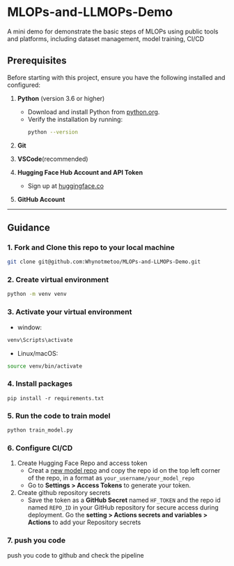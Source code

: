 # MLOPs-and-LLMOPs-Demo
A mini demo for demonstrate the basic steps of MLOPs using public tools and platforms, including dataset management, model training, CI/CD

## Prerequisites
Before starting with this project, ensure you have the following installed and configured:

1. **Python** (version 3.6 or higher)
   - Download and install Python from [python.org](https://www.python.org/).
   - Verify the installation by running:
     ```bash
     python --version
     ```

2. **Git** 

3. **VSCode**(recommended)

5. **Hugging Face Hub Account and API Token**
   - Sign up at [huggingface.co](https://huggingface.co/)

6. **GitHub Account**
---

## Guidance
### 1. Fork and Clone this repo to your local machine
```bash
git clone git@github.com:Whynotmetoo/MLOPs-and-LLMOPs-Demo.git
```
### 2. Create virtual environment
```bash
python -m venv venv
```
### 3. Activate your virtual environment
* window:
```bash
venv\Scripts\activate
```
* Linux/macOS:
```bash
source venv/bin/activate
```
### 4. Install packages
```base
pip install -r requirements.txt
```
### 5. Run the code to train model
```bash
python train_model.py
```
### 6. Configure CI/CD
1.  Create Hugging Face Repo and access token
    - Creat a [new model repo](https://huggingface.co/new) and copy the repo id on the top left corner of the repo, in a format as `your_username/your_model_repo`
    - Go to **Settings > Access Tokens** to generate your token.
2. Create github repository secrets
    - Save the token as a **GitHub Secret** named `HF_TOKEN` and the repo id named `REPO_ID` in your GitHub repository for secure access during deployment. Go the **setting > Actions secrets and variables > Actions** to add your Repository secrets
### 7. push you code
push you code to github and check the pipeline